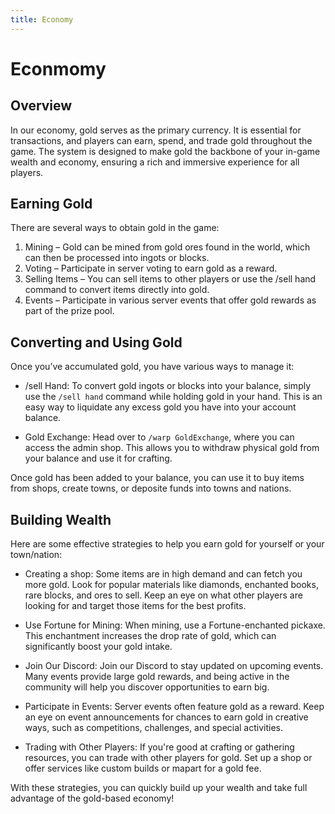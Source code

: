 ```yaml
---
title: Economy
---
```


# Econmomy

## Overview

In our economy, gold serves as the primary currency. It is essential for transactions, and players can earn, spend, and trade gold throughout the game. The system is designed to make gold the backbone of your in-game wealth and economy, ensuring a rich and immersive experience for all players.

## Earning Gold

There are several ways to obtain gold in the game:

1. Mining – Gold can be mined from gold ores found in the world, which can then be processed into ingots or blocks.
2. Voting – Participate in server voting to earn gold as a reward.
3. Selling Items – You can sell items to other players or use the /sell hand command to convert items directly into gold.
4. Events – Participate in various server events that offer gold rewards as part of the prize pool.

## Converting and Using Gold

Once you’ve accumulated gold, you have various ways to manage it:

- /sell Hand: To convert gold ingots or blocks into your balance, simply use the `/sell hand` command while holding gold in your hand. This is an easy way to liquidate any excess gold you have into your account balance.

- Gold Exchange: Head over to `/warp GoldExchange`, where you can access the admin shop. This allows you to withdraw physical gold from your balance and use it for crafting.

Once gold has been added to your balance, you can use it to buy items from shops, create towns, or deposite funds into towns and nations.

## Building Wealth

Here are some effective strategies to help you earn gold for yourself or your town/nation:

- Creating a shop: Some items are in high demand and can fetch you more gold. Look for popular materials like diamonds, enchanted books, rare blocks, and ores to sell. Keep an eye on what other players are looking for and target those items for the best profits.

- Use Fortune for Mining: When mining, use a Fortune-enchanted pickaxe. This enchantment increases the drop rate of gold, which can significantly boost your gold intake.

- Join Our Discord: Join our Discord to stay updated on upcoming events. Many events provide large gold rewards, and being active in the community will help you discover opportunities to earn big.

- Participate in Events: Server events often feature gold as a reward. Keep an eye on event announcements for chances to earn gold in creative ways, such as competitions, challenges, and special activities.

- Trading with Other Players: If you're good at crafting or gathering resources, you can trade with other players for gold. Set up a shop or offer services like custom builds or mapart for a gold fee.

With these strategies, you can quickly build up your wealth and take full advantage of the gold-based economy!